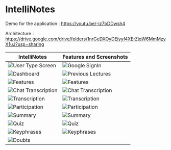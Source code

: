 # IntelliNotes

Demo for the application : https://youtu.be/-iz7bDDwsh4

Architecture : https://drive.google.com/drive/folders/1nrGeDXOyDEiyyf4XErZjqW6MmMzyX1uJ?usp=sharing


| IntelliNotes | Features and Screenshots |
|-----------------------|------------|
|![User Type Screen](./DemoImages/user_type.jpeg) | ![Google SignIn](./DemoImages/google_signin.jpeg) |
|![Dashboard](./DemoImages/dashboard.jpeg) | ![Previous Lectures](./DemoImages/prev_lectures.jpeg) |
|![Features](./DemoImages/features1.jpeg) | ![Features](./DemoImages/features2.jpeg) |
|![Chat Transcription](./DemoImages/chat1.jpeg)|![Chat Transcription](./DemoImages/chat2.jpeg) |
|![Transcription](./DemoImages/transcription1.jpeg) |![Transcription](./DemoImages/transcription2.jpeg) |
|![Participation](./DemoImages/participation1.jpeg) |![Participation](./DemoImages/participation2.jpeg) | 
|![Summary](./DemoImages/summary1.jpeg) |![Summary](./DemoImages/summary2.jpeg) | 
|![Quiz](./DemoImages/quiz1.jpeg) |![Quiz](./DemoImages/quiz2.jpeg) |
|![Keyphrases](./DemoImages/keyphrases1.jpeg) |![Keyphrases](./DemoImages/keyphrases2.jpeg) |
|![Doubts](./DemoImages/doubts1.jpeg) | |
